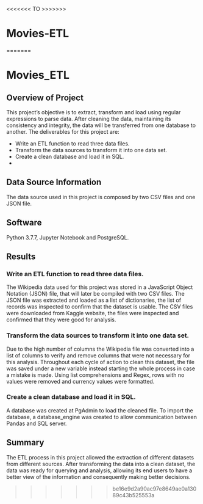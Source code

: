 <<<<<<< TO >>>>>>>
# Movies-ETL
=======
# **Movies_ETL**

## Overview of Project

This project’s objective is to extract, transform and load using regular expressions to parse data. After cleaning the data, maintaining its consistency and integrity, the data will be transferred from one database to another. The deliverables for this project are:

*	Write an ETL function to read three data files.
* 	Transform the data sources to transform it into one data set.
*	Create a clean database and load it in SQL.
*	

## Data Source Information
The data source used in this project is composed by two CSV files and one JSON file. 


## Software
Python 3.7.7, Jupyter Notebook and PostgreSQL. 


## Results 

### Write an ETL function to read three data files.
The Wikipedia data used for this project was stored in a JavaScript Object Notation (JSON) file, that will later  be compiled with two CSV files. The JSON file was extracted and loaded as a list of dictionaries, the list of records was inspected to confirm that the dataset is usable. The CSV files were downloaded from Kaggle website, the files were inspected and confirmed that they were good for analysis.


### Transform the data sources to transform it into one data set. 
Due to the high number of columns the Wikipedia file was converted into a list of columns to verify and remove columns that were not necessary for this analysis. Throughout each cycle of action to clean this dataset, the file was saved under a new variable instead starting the whole process in case a mistake is made.
Using list comprehensions and Regex, rows with no values were removed and currency values were formatted.

### Create a clean database and load it in SQL.
A database was created at PgAdmin to load the cleaned file. To import the database, a database_engine was created to allow communication between Pandas and SQL server.


## Summary
The ETL process in this project allowed the extraction of different datasets from different sources. After transforming the data into a clean dataset, the data was ready for querying and analysis, allowing its end users to have a better view of the information and consequently making better decisions. 

>>>>>>> be16e9d2a90ac97e8649ae0a13089c43b525553a
